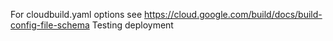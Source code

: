 For cloudbuild.yaml options see https://cloud.google.com/build/docs/build-config-file-schema
Testing deployment
